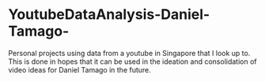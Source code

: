# YoutubeDataAnalysis-Daniel-Tamago-
Personal projects using data from a youtube in Singapore that I look up to. This is done in hopes that it can be used in the ideation and consolidation of video ideas for Daniel Tamago in the future.
